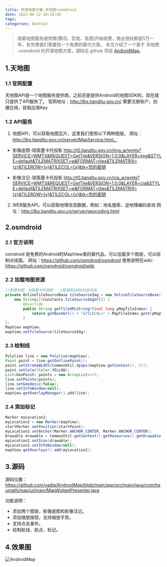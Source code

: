 ```yaml
---
title: 开源地图方案:天地图+osmdroid
date: 2023-08-22 18:19:20
tags: 
categories: Android
---
```


> 随着地图服务提供商(腾讯、百度、高德)开始收费，商业授权都是5万一年，贫穷使我们需要找一个免费的替代方案。
本文介绍了一个基于 天地图+osmdroid 的开源地图方案，源码见 github 项目 [AndroidMap](https://github.com/yadiq/AndroidMap)。

## 1.天地图

### 1.1 官网配置
天地图API是一个地图服务提供商，之前还是提供Android的地图SDK的，现在就只提供了API服务了。
官网地址：http://lbs.tianditu.gov.cn/
需要注册账户，创建应用，获取应用Key

### 1.2 API服务
1. 地图API，可以获取地图瓦片，这里我们使用以下两种图层。
网址：http://lbs.tianditu.gov.cn/server/MapService.html。
+ 影像底图-球面墨卡托投影
http://t0.tianditu.gov.cn/img_w/wmts?SERVICE=WMTS&REQUEST=GetTile&VERSION=1.0.0&LAYER=img&STYLE=default&TILEMATRIXSET=w&FORMAT=tiles&TILEMATRIX={z}&TILEROW={y}&TILECOL={x}&tk=您的密钥

+ 影像注记-球面墨卡托投影
http://t0.tianditu.gov.cn/cia_w/wmts?SERVICE=WMTS&REQUEST=GetTile&VERSION=1.0.0&LAYER=cia&STYLE=default&TILEMATRIXSET=w&FORMAT=tiles&TILEMATRIX={z}&TILEROW={y}&TILECOL={x}&tk=您的密钥

2. WEB服务API，可以获取地理信息数据，例如：地名搜索、逆地理编码查询
网址：http://lbs.tianditu.gov.cn/server/geocoding.html

## 2.osmdroid
### 2.1 官方说明
osmdroid 是免费的Android的MapView类的替代品，可以加载多个图层，可以绘制点线面。
网址：https://github.com/osmdroid/osmdroid
使用说明在wiki: https://github.com/osmdroid/osmdroid/wiki

### 2.2 加载地图资源
```java
//影像地图 _W是墨卡托投影  _c是国家2000的坐标系
private OnlineTileSourceBase tileSourceImg = new OnlineTileSourceBase("Tian Di Tu Img", Constants.zoomMinLevel, Constants.zoomMaxLevel, Constants.tileSizePixels, "",
	new String[]{Constants.tileSourceImgUrl}) {
		@Override
		public String getTileURLString(final long pMapTileIndex) {
			return getBaseUrl() + "&TILECOL=" + MapTileIndex.getX(pMapTileIndex) + "&TILEROW=" + MapTileIndex.getY(pMapTileIndex) + "&TILEMATRIX=" + MapTileIndex.getZoom(pMapTileIndex);
		}
};
MapView mapView;
mapView.setTileSource(tileSourceImg);
```

### 2.3 绘制线

```java
Polyline line = new Polyline(mapView);
Paint paint = line.getOutlinePaint();
paint.setStrokeWidth(CommonUtil.dp2px(mapView.getContext(), 2));
paint.setColor(Color.YELLOW);
List<GeoPoint> points = new ArrayList<>();
line.setPoints(points);
line.setGeodesic(false);
line.setInfoWindow(null);
mapView.getOverlayManager().add(line);
```

### 2.4 添加标记

```java
Marker myLocation2;
myLocation2 = new Marker(mapView);
startMarker.setPosition(startPoint);
myLocation2.setAnchor(Marker.ANCHOR_CENTER, Marker.ANCHOR_CENTER);
Drawable drawable = CommonUtil.getContext().getResources().getDrawable(R.drawable.location_vehicle);
myLocation2.setIcon(drawable);
myLocation2.setInfoWindow(null);
mapView.getOverlays().add(myLocation2);
```

## 3.源码
源码位置：
https://github.com/yadiq/AndroidMap/blob/main/app/src/main/java/com/hqumath/map/ui/main/MapWidgetPresenter.java

功能说明：
+ 添加两个图层，影像底图和影像注记。
+ 添加缩放按钮，支持缩放手势。
+ 支持点击事件。
+ 绘制航线、航点、标记。

## 4.效果图

![AndroidMap](https://github.com/yadiq/AndroidMap/img/AndroidMap1.jpg)


